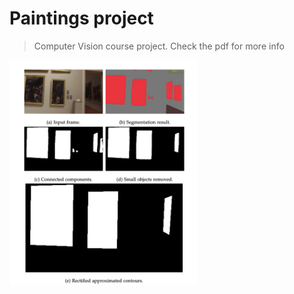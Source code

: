 # Paintings project
> Computer Vision course project. 
> Check the pdf for more info

<img src="/img/example.png" alt="image" style="width:300px;height:auto;">
